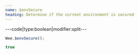 ```yaml
---
name: $envSecure
heading: Determine if the current environment is secured
---
```


---code|type:boolean|modifier:split---

```javascript
Wee.$envSecure();
```

```javascript
true
```